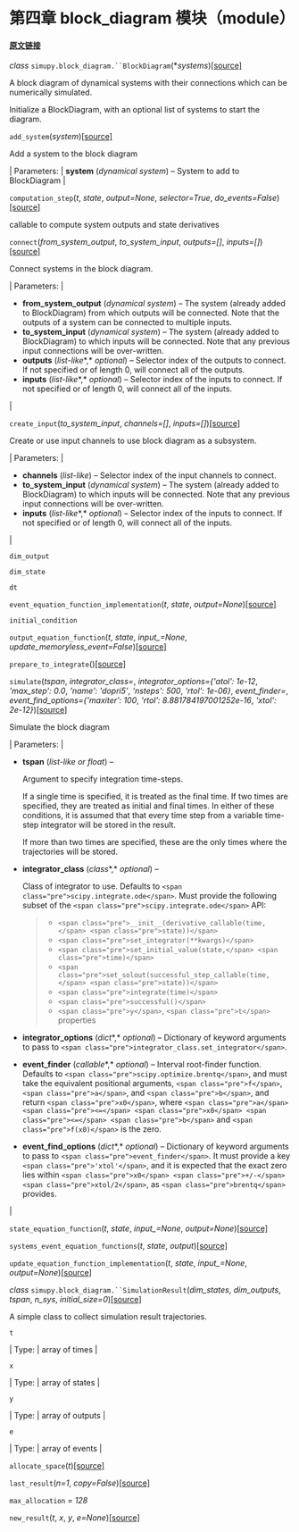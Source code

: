 # 第四章 block_diagram 模块（module）


#### [原文链接](https://simupy.readthedocs.io/en/latest/api/block_diagram.html)



*class* `simupy.block_diagram.``BlockDiagram`(**systems*)[[source]](https://simupy.readthedocs.io/en/latest/_modules/simupy/block_diagram.html#BlockDiagram)[](https://simupy.readthedocs.io/en/latest/api/block_diagram.html#simupy.block_diagram.BlockDiagram)



A block diagram of dynamical systems with their connections which can be numerically simulated.

Initialize a BlockDiagram, with an optional list of systems to start the diagram.



`add_system`(*system*)[[source]](https://simupy.readthedocs.io/en/latest/_modules/simupy/block_diagram.html#BlockDiagram.add_system)[](https://simupy.readthedocs.io/en/latest/api/block_diagram.html#simupy.block_diagram.BlockDiagram.add_system)



Add a system to the block diagram

 
| Parameters: | **system** (*dynamical system*) – System to add to BlockDiagram |







`computation_step`(*t*, *state*, *output=None*, *selector=True*, *do_events=False*)[[source]](https://simupy.readthedocs.io/en/latest/_modules/simupy/block_diagram.html#BlockDiagram.computation_step)[](https://simupy.readthedocs.io/en/latest/api/block_diagram.html#simupy.block_diagram.BlockDiagram.computation_step)



callable to compute system outputs and state derivatives







`connect`(*from_system_output*, *to_system_input*, *outputs=[]*, *inputs=[]*)[[source]](https://simupy.readthedocs.io/en/latest/_modules/simupy/block_diagram.html#BlockDiagram.connect)[](https://simupy.readthedocs.io/en/latest/api/block_diagram.html#simupy.block_diagram.BlockDiagram.connect)



Connect systems in the block diagram.

 
| Parameters: |  
* **from_system_output** (*dynamical system*) – The system (already added to BlockDiagram) from which outputs will be connected. Note that the outputs of a system can be connected to multiple inputs.
* **to_system_input** (*dynamical system*) – The system (already added to BlockDiagram) to which inputs will be connected. Note that any previous input connections will be over-written.
* **outputs** (*list-like**,* *optional*) – Selector index of the outputs to connect. If not specified or of length 0, will connect all of the outputs.
* **inputs** (*list-like**,* *optional*) – Selector index of the inputs to connect. If not specified or of length 0, will connect all of the inputs.

 |







`create_input`(*to_system_input*, *channels=[]*, *inputs=[]*)[[source]](https://simupy.readthedocs.io/en/latest/_modules/simupy/block_diagram.html#BlockDiagram.create_input)[](https://simupy.readthedocs.io/en/latest/api/block_diagram.html#simupy.block_diagram.BlockDiagram.create_input)



Create or use input channels to use block diagram as a subsystem.

 
| Parameters: |  
* **channels** (*list-like*) – Selector index of the input channels to connect.
* **to_system_input** (*dynamical system*) – The system (already added to BlockDiagram) to which inputs will be connected. Note that any previous input connections will be over-written.
* **inputs** (*list-like**,* *optional*) – Selector index of the inputs to connect. If not specified or of length 0, will connect all of the inputs.

 |







`dim_output`[](https://simupy.readthedocs.io/en/latest/api/block_diagram.html#simupy.block_diagram.BlockDiagram.dim_output)





`dim_state`[](https://simupy.readthedocs.io/en/latest/api/block_diagram.html#simupy.block_diagram.BlockDiagram.dim_state)





`dt`[](https://simupy.readthedocs.io/en/latest/api/block_diagram.html#simupy.block_diagram.BlockDiagram.dt)





`event_equation_function_implementation`(*t*, *state*, *output=None*)[[source]](https://simupy.readthedocs.io/en/latest/_modules/simupy/block_diagram.html#BlockDiagram.event_equation_function_implementation)[](https://simupy.readthedocs.io/en/latest/api/block_diagram.html#simupy.block_diagram.BlockDiagram.event_equation_function_implementation)





`initial_condition`[](https://simupy.readthedocs.io/en/latest/api/block_diagram.html#simupy.block_diagram.BlockDiagram.initial_condition)





`output_equation_function`(*t*, *state*, *input_=None*, *update_memoryless_event=False*)[[source]](https://simupy.readthedocs.io/en/latest/_modules/simupy/block_diagram.html#BlockDiagram.output_equation_function)[](https://simupy.readthedocs.io/en/latest/api/block_diagram.html#simupy.block_diagram.BlockDiagram.output_equation_function)





`prepare_to_integrate`()[[source]](https://simupy.readthedocs.io/en/latest/_modules/simupy/block_diagram.html#BlockDiagram.prepare_to_integrate)[](https://simupy.readthedocs.io/en/latest/api/block_diagram.html#simupy.block_diagram.BlockDiagram.prepare_to_integrate)





`simulate`(*tspan*, *integrator_class=*, *integrator_options={'atol': 1e-12*, *'max_step': 0.0*, *'name': 'dopri5'*, *'nsteps': 500*, *'rtol': 1e-06}*, *event_finder=*, *event_find_options={'maxiter': 100*, *'rtol': 8.881784197001252e-16*, *'xtol': 2e-12}*)[[source]](https://simupy.readthedocs.io/en/latest/_modules/simupy/block_diagram.html#BlockDiagram.simulate)[](https://simupy.readthedocs.io/en/latest/api/block_diagram.html#simupy.block_diagram.BlockDiagram.simulate)



Simulate the block diagram

 
| Parameters: |  
* **tspan** (*list-like* *or* *float*) –

    Argument to specify integration time-steps.

    If a single time is specified, it is treated as the final time. If two times are specified, they are treated as initial and final times. In either of these conditions, it is assumed that that every time step from a variable time-step integrator will be stored in the result.

    If more than two times are specified, these are the only times where the trajectories will be stored.

* **integrator_class** (*class**,* *optional*) –

    Class of integrator to use. Defaults to `<span class="pre">scipy.integrate.ode</span>`. Must provide the following subset of the `<span class="pre">scipy.integrate.ode</span>` API:

    > 
    > 
    > * `<span class="pre">__init__(derivative_callable(time,</span> <span class="pre">state))</span>`
    > * `<span class="pre">set_integrator(**kwargs)</span>`
    > * `<span class="pre">set_initial_value(state,</span> <span class="pre">time)</span>`
    > * `<span class="pre">set_solout(successful_step_callable(time,</span> <span class="pre">state))</span>`
    > * `<span class="pre">integrate(time)</span>`
    > * `<span class="pre">successful()</span>`
    > * `<span class="pre">y</span>`, `<span class="pre">t</span>` properties
    > 
    > 

* **integrator_options** (*dict**,* *optional*) – Dictionary of keyword arguments to pass to `<span class="pre">integrator_class.set_integrator</span>`.
* **event_finder** (*callable**,* *optional*) – Interval root-finder function. Defaults to `<span class="pre">scipy.optimize.brentq</span>`, and must take the equivalent positional arguments, `<span class="pre">f</span>`, `<span class="pre">a</span>`, and `<span class="pre">b</span>`, and return `<span class="pre">x0</span>`, where `<span class="pre">a</span> <span class="pre"><=</span> <span class="pre">x0</span> <span class="pre"><=</span> <span class="pre">b</span>` and `<span class="pre">f(x0)</span>` is the zero.
* **event_find_options** (*dict**,* *optional*) – Dictionary of keyword arguments to pass to `<span class="pre">event_finder</span>`. It must provide a key `<span class="pre">'xtol'</span>`, and it is expected that the exact zero lies within `<span class="pre">x0</span> <span class="pre">+/-</span> <span class="pre">xtol/2</span>`, as `<span class="pre">brentq</span>` provides.

 |







`state_equation_function`(*t*, *state*, *input_=None*, *output=None*)[[source]](https://simupy.readthedocs.io/en/latest/_modules/simupy/block_diagram.html#BlockDiagram.state_equation_function)[](https://simupy.readthedocs.io/en/latest/api/block_diagram.html#simupy.block_diagram.BlockDiagram.state_equation_function)





`systems_event_equation_functions`(*t*, *state*, *output*)[[source]](https://simupy.readthedocs.io/en/latest/_modules/simupy/block_diagram.html#BlockDiagram.systems_event_equation_functions)[](https://simupy.readthedocs.io/en/latest/api/block_diagram.html#simupy.block_diagram.BlockDiagram.systems_event_equation_functions)





`update_equation_function_implementation`(*t*, *state*, *input_=None*, *output=None*)[[source]](https://simupy.readthedocs.io/en/latest/_modules/simupy/block_diagram.html#BlockDiagram.update_equation_function_implementation)[](https://simupy.readthedocs.io/en/latest/api/block_diagram.html#simupy.block_diagram.BlockDiagram.update_equation_function_implementation)









*class* `simupy.block_diagram.``SimulationResult`(*dim_states*, *dim_outputs*, *tspan*, *n_sys*, *initial_size=0*)[[source]](https://simupy.readthedocs.io/en/latest/_modules/simupy/block_diagram.html#SimulationResult)[](https://simupy.readthedocs.io/en/latest/api/block_diagram.html#simupy.block_diagram.SimulationResult)



A simple class to collect simulation result trajectories.



`t`[](https://simupy.readthedocs.io/en/latest/api/block_diagram.html#simupy.block_diagram.SimulationResult.t)



 
| Type: | array of times |







`x`[](https://simupy.readthedocs.io/en/latest/api/block_diagram.html#simupy.block_diagram.SimulationResult.x)



 
| Type: | array of states |







`y`[](https://simupy.readthedocs.io/en/latest/api/block_diagram.html#simupy.block_diagram.SimulationResult.y)



 
| Type: | array of outputs |







`e`[](https://simupy.readthedocs.io/en/latest/api/block_diagram.html#simupy.block_diagram.SimulationResult.e)



 
| Type: | array of events |







`allocate_space`(*t*)[[source]](https://simupy.readthedocs.io/en/latest/_modules/simupy/block_diagram.html#SimulationResult.allocate_space)[](https://simupy.readthedocs.io/en/latest/api/block_diagram.html#simupy.block_diagram.SimulationResult.allocate_space)





`last_result`(*n=1*, *copy=False*)[[source]](https://simupy.readthedocs.io/en/latest/_modules/simupy/block_diagram.html#SimulationResult.last_result)[](https://simupy.readthedocs.io/en/latest/api/block_diagram.html#simupy.block_diagram.SimulationResult.last_result)





`max_allocation` *= 128*[](https://simupy.readthedocs.io/en/latest/api/block_diagram.html#simupy.block_diagram.SimulationResult.max_allocation)





`new_result`(*t*, *x*, *y*, *e=None*)[[source]](https://simupy.readthedocs.io/en/latest/_modules/simupy/block_diagram.html#SimulationResult.new_result)[](https://simupy.readthedocs.io/en/latest/api/block_diagram.html#simupy.block_diagram.SimulationResult.new_result)









